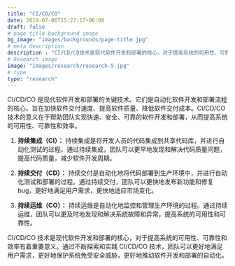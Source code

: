 ```yaml
---
title: "CI/CD/CO"
date: 2019-07-06T15:27:17+06:00
draft: false
# page title background image
bg_image: "images/backgrounds/page-title.jpg"
# meta description
description : "CI/CD/CO技术是现代软件开发和部署的核心，对于提高系统的可用性、可靠性和效率有着重要意义。通过不断探索和实践CI/CD/CO技术，团队可以更好地满足用户需求，更好地保护系统免受安全威胁，更好地推动软件开发和部署的自动化。"
# Research image
image: "images/research/research-5.jpg"
# type
type: "research"
---
```




CI/CD/CO 是现代软件开发和部署的关键技术。它们是自动化软件开发和部署流程的核心，旨在加快软件交付速度、提高软件质量、降低软件交付成本。CI/CD/CO 技术的意义在于帮助团队实现快速、安全、可靠的软件开发和部署，从而提高系统的可用性、可靠性和效率。

1. **持续集成（CI）：** 持续集成是将开发人员的代码集成到共享代码库，并进行自动化测试的过程。通过持续集成，团队可以更早地发现和解决代码质量问题，提高代码质量，减少软件开发周期。

2. **持续交付（CD）：** 持续交付是自动化地将代码部署到生产环境中，并进行自动化测试和部署的过程。通过持续交付，团队可以更快地发布新功能和修复bug，更好地满足用户需求，更快地适应市场变化。

3. **持续运维（CO）：** 持续运维是自动化地监控和管理生产环境的过程。通过持续运维，团队可以更及时地发现和解决系统故障和异常，提高系统的可用性和可靠性。

CI/CD/CO 技术是现代软件开发和部署的核心，对于提高系统的可用性、可靠性和效率有着重要意义。通过不断探索和实践 CI/CD/CO 技术，团队可以更好地满足用户需求，更好地保护系统免受安全威胁，更好地推动软件开发和部署的自动化。

